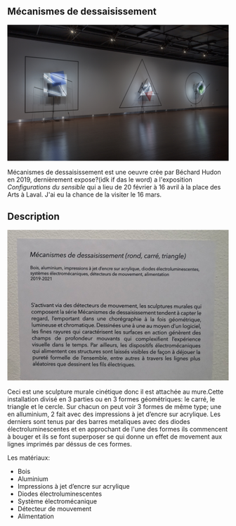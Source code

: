 ## Mécanismes de dessaisissement
![image_representation](/bechard_hudon/medias/image_representation.png)

Mécanismes de dessaisissement est une oeuvre crée par Béchard Hudon en 2019, dernièrement expose?(idk if das le word) a l'exposition *Configurations du sensible* qui a lieu de 20 février à 16 avril à la place des Arts à Laval. J'ai eu la chance de la visiter le 16 mars.

## Description 

![description](/bechard_hudon/medias/description.png)

Ceci est une sculpture murale cinétique donc il est attachée au mure.Cette installation divisé en 3 parties ou en 3 formes géométriques: le carré, le triangle et le cercle. Sur chacun on peut voir 3 formes de même type; une en alluminium, 2 fait avec des impressions à jet d’encre sur acrylique. Les derniers sont tenus par des barres metaliques avec des diodes électroluminescentes et en approchant de l'une des formes ils commencent à bouger et ils se font superposer se qui donne un effet de movement aux lignes imprimés par déssus de ces formes. 

Les matériaux:
- Bois
- Aluminium
- Impressions à jet d’encre sur acrylique
- Diodes électroluminescentes
- Système électromécanique
- Détecteur de mouvement
- Alimentation
